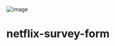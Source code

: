 ![image](https://github.com/KadirTarti/netflix-survey-form/assets/150926891/ce835841-d053-4b38-9fcf-5eb85bafa550)
# netflix-survey-form
